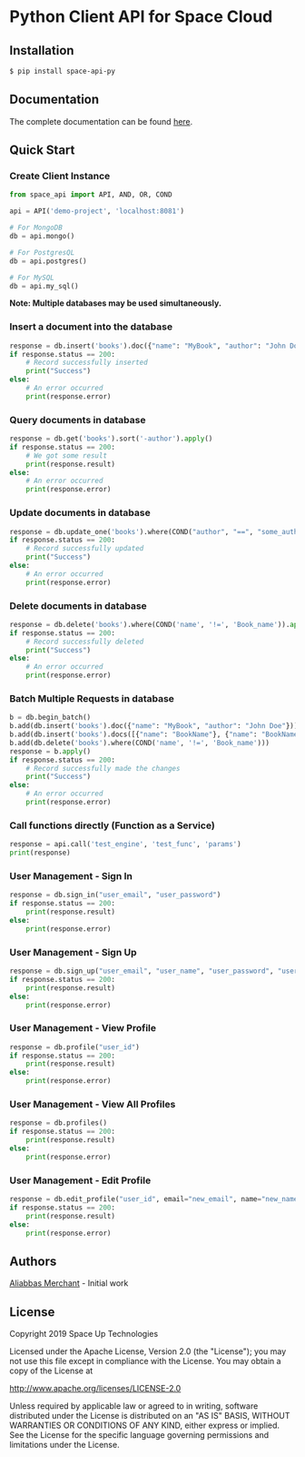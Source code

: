 # Python Client API for Space Cloud

## Installation
```bash
$ pip install space-api-py
```

## Documentation
The complete documentation can be found [here](https://spaceuptech.com/docs).

## Quick Start

### Create Client Instance

```python
from space_api import API, AND, OR, COND

api = API('demo-project', 'localhost:8081')

# For MongoDB
db = api.mongo()

# For PostgresQL
db = api.postgres()

# For MySQL
db = api.my_sql()
```
**Note: Multiple databases may be used simultaneously.**

### Insert a document into the database
```python
response = db.insert('books').doc({"name": "MyBook", "author": "John Doe"}).apply()
if response.status == 200:
    # Record successfully inserted
    print("Success")
else:
    # An error occurred
    print(response.error)
```

### Query documents in database
```python
response = db.get('books').sort('-author').apply()
if response.status == 200:
    # We got some result
    print(response.result)
else:
    # An error occurred
    print(response.error)
```

### Update documents in database
```python
response = db.update_one('books').where(COND("author", "==", "some_author")).set({"author": "myself"}).apply()
if response.status == 200:
    # Record successfully updated
    print("Success")
else:
    # An error occurred
    print(response.error)
```

### Delete documents in database
```python
response = db.delete('books').where(COND('name', '!=', 'Book_name')).apply()
if response.status == 200:
    # Record successfully deleted
    print("Success")
else:
    # An error occurred
    print(response.error)
```

### Batch Multiple Requests in database
```python
b = db.begin_batch()
b.add(db.insert('books').doc({"name": "MyBook", "author": "John Doe"}))
b.add(db.insert('books').docs([{"name": "BookName"}, {"name": "BookName"}]))
b.add(db.delete('books').where(COND('name', '!=', 'Book_name')))
response = b.apply()
if response.status == 200:
    # Record successfully made the changes
    print("Success")
else:
    # An error occurred
    print(response.error)
```

### Call functions directly (Function as a Service) 
```python
response = api.call('test_engine', 'test_func', 'params')
print(response)
```

### User Management - Sign In 
```python
response = db.sign_in("user_email", "user_password")
if response.status == 200:
    print(response.result)
else:
    print(response.error)
```

### User Management - Sign Up 
```python
response = db.sign_up("user_email", "user_name", "user_password", "user_role")
if response.status == 200:
    print(response.result)
else:
    print(response.error)
```

### User Management - View Profile 
```python
response = db.profile("user_id")
if response.status == 200:
    print(response.result)
else:
    print(response.error)
```

### User Management - View All Profiles 
```python
response = db.profiles()
if response.status == 200:
    print(response.result)
else:
    print(response.error)
```

### User Management - Edit Profile 
```python
response = db.edit_profile("user_id", email="new_email", name="new_name", password="new_password")
if response.status == 200:
    print(response.result)
else:
    print(response.error)
```

## Authors
[Aliabbas Merchant](https://github.com/AliabbasMerchant) - Initial work

## License

Copyright 2019 Space Up Technologies

Licensed under the Apache License, Version 2.0 (the "License"); you may not use this file except in compliance with the License. You may obtain a copy of the License at

http://www.apache.org/licenses/LICENSE-2.0

Unless required by applicable law or agreed to in writing, software distributed under the License is distributed on an "AS IS" BASIS, WITHOUT WARRANTIES OR CONDITIONS OF ANY KIND, either express or implied. See the License for the specific language governing permissions and limitations under the License.